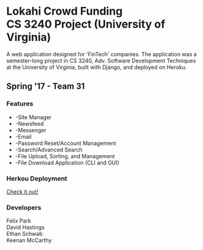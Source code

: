 # Lokahi Crowd Funding <br> CS 3240 Project (University of Virginia)
A web application designed for 'FinTech' companies. The application was a semester-long project in CS 3240, Adv. Software Development Techniques at the University of Virginia, built with Django, and deployed on Heroku. 

## Spring '17 - Team 31
### Features
- -Site Manager
- -Newsfeed
- -Messenger
- -Email
- -Password Reset/Account Management
- -Search/Advanced Search
- -File Upload, Sorting, and Management
- -File Download Application (CLI and GUI)

### Herkou Deployment
[Check it out!](https://protected-headland-67508.herokuapp.com/)

### Developers
Felix Park <br>
David Hastings <br>
Ethan Schwab <br>
Keenan McCarthy <br>
